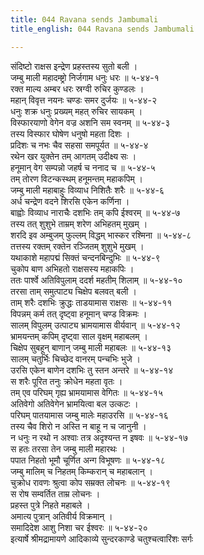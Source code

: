 ```yaml
---
title: 044 Ravana sends Jambumali
title_english: 044 Ravana sends Jambumali

---
```


<div class="audioEmbed"  caption="श्रीराम-हरिसीताराममूर्ति-घनपाठिभ्यां वचनम्" src="https://archive.org/download/Ramayana-recitation-Sriram-harisItArAmamUrti-Ghanapaati-v2/Kanda_5/Kanda_5_SK-044-Ravana_sends_Jambumali.mp3"></div>

संदिष्टो राक्षस इन्द्रेण प्रहस्तस्य सुतो बली ।  
जम्बु माली महादम्ष्ट्रो निर्जगाम धनुः धरः ॥ ५-४४-१  
रक्त माल्य अम्बर धरः स्रग्वी रुचिर कुण्डलः ।  
महान् विवृत्त नयनः चण्डः समर दुर्जयः ॥ ५-४४-२  
धनुः शक्र धनुः प्रख्यम् महत् रुचिर सायकम् ।  
विस्फारयाणो वेगेन वज्र अशनि सम स्वनम् ॥ ५-४४-३  
तस्य विस्फार घोषेण धनुषो महता दिशः ।  
प्रदिशः च नभः चैव सहसा समपूर्यत ॥ ५-४४-४  
रथेन खर युक्तेन तम् आगतम् उदीक्ष्य सः ।  
हनूमान् वेग सम्पन्नो जहर्ष च ननाद च ॥ ५-४४-५  
तम् तोरण विटन्कस्थम् हनूमन्तम् महाकपिम् ।  
जम्बु माली महाबाहुः विव्याध निशितैः शरैः ॥ ५-४४-६  
अर्ध चन्द्रेण वदने शिरसि एकेन कर्णिना ।  
बाह्वोः विव्याध नाराचैः दशभिः तम् कपि ईश्वरम् ॥ ५-४४-७  
तस्य तत् शुशुभे ताम्रम् शरेण अभिहतम् मुखम् ।  
शरदि इव अम्बुजम् फुल्लम् विद्धम् भास्कर रश्मिना ॥ ५-४४-८  
तत्तस्य रक्तम् रक्तेन रञ्जितम् शुशुभे मुखम् ।  
यथाकाशे महापद्मं सिक्तं चन्दनबिन्दुभिः ॥ ५-४४-९  
चुकोप बाण अभिहतो राक्षसस्य महाकपिः ।  
ततः पार्श्वे अतिविपुलाम् ददर्श महतीम् शिलाम् ॥ ५-४४-१०  
तरसा ताम् समुत्पाट्य चिक्षेप बलवत् बली ।  
ताम् शरैः दशभिः क्रुद्धः ताडयामास राक्षसः ॥ ५-४४-११  
विपन्नम् कर्म तत् दृष्ट्वा हनूमान् चण्ड विक्रमः ।  
सालम् विपुलम् उत्पाट्य भ्रामयामास वीर्यवान् ॥ ५-४४-१२  
भ्रामयन्तम् कपिम् दृष्ट्वा साल वृक्षम् महाबलम् ।  
चिक्षेप सुबहून् बाणान् जम्बु माली महाबलः ॥ ५-४४-१३  
सालम् चतुर्भिः चिच्छेद वानरम् पन्चभिः भुजे ।  
उरसि एकेन बाणेन दशभिः तु स्तन अन्तरे ॥ ५-४४-१४  
स शरैः पूरित तनुः क्रोधेन महता वृतः ।  
तम् एव परिघम् गृह्य भ्रामयामास वेगितः ॥ ५-४४-१५  
अतिवेगो अतिवेगेन भ्रामयित्वा बल उत्कटः ।  
परिघम् पातयामास जम्बु मालेः महाउरसि ॥ ५-४४-१६  
तस्य चैव शिरो न अस्ति न बाहू न च जानुनी ।  
न धनुः न रथो न अश्वाः तत्र अदृश्यन्त न इषवः ॥ ५-४४-१७  
स हतः तरसा तेन जम्बु माली महारथः ।  
पपात निहतो भूमौ चूर्णित अन्ग विभूषणः ॥ ५-४४-१८  
जम्बु मालिम् च निहतम् किम्करान् च महाबलान् ।  
चुक्रोध रावणः श्रुत्वा कोप सम्रक्त लोचनः ॥ ५-४४-१९  
स रोष सम्वर्तित ताम्र लोचनः ।  
प्रहस्त पुत्रे निहते महाबले ।  
अमात्य पुत्रान् अतिवीर्य विक्रमान् ।  
समादिदेश आशु निशा चर ईश्वरः ॥ ५-४४-२०  
इत्यार्षे श्रीमद्रामायणे आदिकाव्ये सुन्दरकाण्डे चतुश्चत्वारिंशः सर्गः